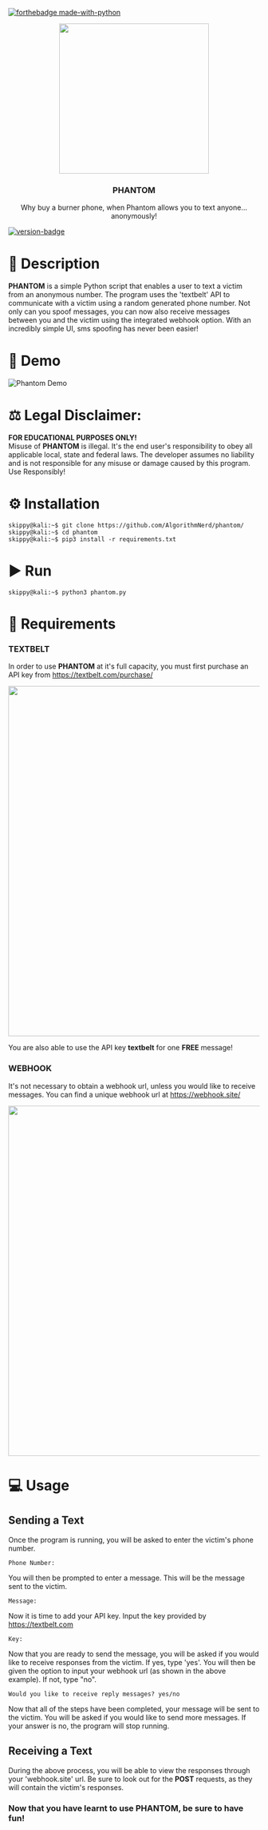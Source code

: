 [![forthebadge made-with-python](http://ForTheBadge.com/images/badges/made-with-python.svg)](https://www.python.org/)

<p align="center">
    <img src="https://i.postimg.cc/c4j7YGQv/Phantom.png" width=300>
</p>
<h3 align="center">PHANTOM</h3>
<p align="center">
   Why buy a burner phone, when Phantom allows you to text anyone... anonymously!
</p>

[![version-badge](https://camo.githubusercontent.com/8341cfbe224718e1c2334bc81363673efd2565f8b6878314a96d03e4ce42213b/68747470733a2f2f696d672e736869656c64732e696f2f6769746875622f762f72656c656173652f6369636972656c6c6f2f6d6f6469666965642d6c616d2d6578706572696d656e74733f6c6f676f3d476974487562)](https://github.com/SkippyTheTracer/phantom)

# 📖 Description
**PHANTOM** is a simple Python script that enables a user to text a victim from an anonymous number. The program uses the 'textbelt' API to communicate with a victim using a random generated phone number. Not only can you spoof messages, you can now also receive messages between you and the victim using the integrated webhook option. With an incredibly simple UI, sms spoofing has never been easier!

# 🎥 Demo
![Phantom Demo](https://j.gifs.com/79kGMj.gif)

# ⚖️ Legal Disclaimer:
**FOR EDUCATIONAL PURPOSES ONLY!** <br />
Misuse of **PHANTOM** is illegal. It's the end user's responsibility to obey all applicable local, state and federal laws. The developer assumes no liability and is not responsible for any misuse or damage caused by this program. Use Responsibly!
<br />


# ⚙️ Installation
```console
skippy@kali:~$ git clone https://github.com/AlgorithmNerd/phantom/
skippy@kali:~$ cd phantom
skippy@kali:~$ pip3 install -r requirements.txt
```
# ▶ Run
```console
skippy@kali:~$ python3 phantom.py 
```
# 🧰 Requirements
### TEXTBELT
In order to use **PHANTOM** at it's full capacity, you must first purchase an API key from https://textbelt.com/purchase/

<img src="https://i.postimg.cc/zGGn9X82/api-checkout.png" width=700>

You are also able to use the API key **textbelt** for one **FREE** message!

### WEBHOOK
It's not necessary to obtain a webhook url, unless you would like to receive messages. You can find a unique webhook url at https://webhook.site/

<img src="https://i.postimg.cc/MppFdS4q/webhook-site.png" width=700>

# 💻 Usage
## Sending a Text
Once the program is running, you will be asked to enter the victim's phone number.
```shell script
Phone Number:
```
You will then be prompted to enter a message. This will be the message sent to the victim.
```shell script
Message:
```
Now it is time to add your API key. Input the key provided by https://textbelt.com
```shell script
Key:
```
Now that you are ready to send the message, you will be asked if you would like to receive responses from the victim. If yes, type 'yes'. You will then be given the option to input your webhook url (as shown in the above example). If not, type "no".
```shell script
Would you like to receive reply messages? yes/no
```
Now that all of the steps have been completed, your message will be sent to the victim. You will be asked if you would like to send more messages. If your answer is no, the program will stop running.
## Receiving a Text
During the above process, you will be able to view the responses through your 'webhook.site' url. Be sure to look out for the **POST** requests, as they will contain the victim's responses.


### Now that you have learnt to use **PHANTOM**, be sure to have fun!
